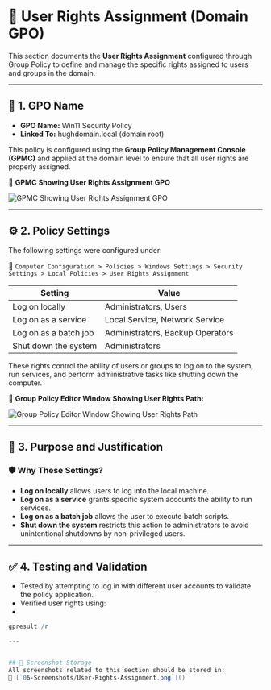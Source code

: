 # 👤 User Rights Assignment (Domain GPO)

This section documents the **User Rights Assignment** configured through Group Policy to define and manage the specific rights assigned to users and groups in the domain.

---

## 📛 1. GPO Name

- **GPO Name:** Win11 Security Policy
- **Linked To:** hughdomain.local (domain root)

This policy is configured using the **Group Policy Management Console (GPMC)** and applied at the domain level to ensure that all user rights are properly assigned.

📸 **GPMC Showing User Rights Assignment GPO**

![GPMC Showing User Rights Assignment GPO](https://github.com/user-attachments/assets/xxxxx-xxxxxx-xxxxxx)

---

## ⚙️ 2. Policy Settings

The following settings were configured under:

📂 `Computer Configuration > Policies > Windows Settings > Security Settings > Local Policies > User Rights Assignment`

| Setting                               | Value                           |
|---------------------------------------|---------------------------------|
| Log on locally                        | Administrators, Users           |
| Log on as a service                   | Local Service, Network Service  |
| Log on as a batch job                 | Administrators, Backup Operators|
| Shut down the system                  | Administrators                  |

These rights control the ability of users or groups to log on to the system, run services, and perform administrative tasks like shutting down the computer.

📸 **Group Policy Editor Window Showing User Rights Path:**

![Group Policy Editor Window Showing User Rights Path](https://github.com/user-attachments/assets/xxxxx-xxxxxx-xxxxxx)

---

## 📌 3. Purpose and Justification

### 🛡️ Why These Settings?

- **Log on locally** allows users to log into the local machine.
- **Log on as a service** grants specific system accounts the ability to run services.
- **Log on as a batch job** allows the user to execute batch scripts.
- **Shut down the system** restricts this action to administrators to avoid unintentional shutdowns by non-privileged users.

---

## ✅ 4. Testing and Validation

- Tested by attempting to log in with different user accounts to validate the policy application.
- Verified user rights using:
- 
```powershell
gpresult /r

---


## 📁 Screenshot Storage
All screenshots related to this section should be stored in:
📂 [`06-Screenshots/User-Rights-Assignment.png`]()
